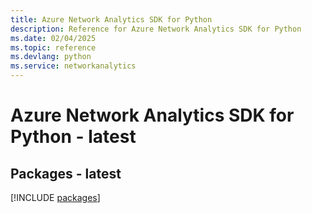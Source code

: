 ```yaml
---
title: Azure Network Analytics SDK for Python
description: Reference for Azure Network Analytics SDK for Python
ms.date: 02/04/2025
ms.topic: reference
ms.devlang: python
ms.service: networkanalytics
---
```

# Azure Network Analytics SDK for Python - latest
## Packages - latest
[!INCLUDE [packages](network-analytics-index.md)]